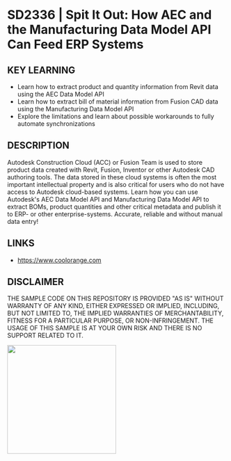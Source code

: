 # SD2336 | Spit It Out: How AEC and the Manufacturing Data Model API Can Feed ERP Systems

## KEY LEARNING
- Learn how to extract product and quantity information from Revit data using the AEC Data Model API
- Learn how to extract bill of material information from Fusion CAD data using the Manufacturing Data Model API
- Explore the limitations and learn about possible workarounds to fully automate synchronizations

## DESCRIPTION
Autodesk Construction Cloud (ACC) or Fusion Team is used to store product data created with Revit, Fusion, Inventor or other Autodesk CAD authoring tools. The data stored in these cloud systems is often the most important intellectual property and is also critical for users who do not have access to Autodesk cloud-based systems. Learn how you can use Autodesk's AEC Data Model API and Manufacturing Data Model API to extract BOMs, product quantities and other critical metadata and publish it to ERP- or other enterprise-systems. Accurate, reliable and without manual data entry!

## LINKS
- https://www.coolorange.com

## DISCLAIMER
THE SAMPLE CODE ON THIS REPOSITORY IS PROVIDED "AS IS" WITHOUT WARRANTY OF ANY KIND, EITHER EXPRESSED OR IMPLIED, INCLUDING, BUT NOT LIMITED TO, THE IMPLIED WARRANTIES OF MERCHANTABILITY, FITNESS FOR A PARTICULAR PURPOSE, OR NON-INFRINGEMENT. THE USAGE OF THIS SAMPLE IS AT YOUR OWN RISK AND THERE IS NO SUPPORT RELATED TO IT.

<img src="https://i.ibb.co/NmnmjDT/Logo-CO-Full-colore-RGB-short-Payoff.png" width="250">

